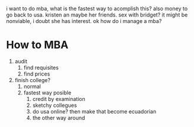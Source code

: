  i want to do mba, what is the fastest way to acomplish this? also money to go back to usa. kristen an maybe her friends. sex with bridget? it might be nonviable, i doubt she has interest. ok how do i manage a mba? 
 # How to MBA
 1. audit
	 1. find requisites
	 2. find prices
2. finish college?
	1. normal
	2. fastest way posible
		1. credit by examination
		2. sketchy collegues
		3. do usa online? then make that become ecuadorian
		4. the other way around
 